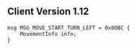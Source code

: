 ## Client Version 1.12

```rust,ignore
msg MSG_MOVE_START_TURN_LEFT = 0x00BC {
    MovementInfo info;    
}

```
